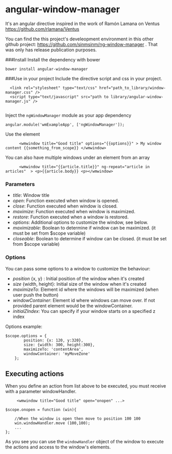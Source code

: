 # angular-window-manager

It's an angular directive inspired in the work of Ramón Lamana on Ventus https://github.com/rlamana/Ventus

You can find the this project's develeopment environment  in this other github project: https://github.com/sinmsinm/ng-window-manager . That was only has release publication purposes.


###Install
Install the dependency with bower
```
bower install angular-window-manager
```

###Use in your project
Include the directive script and css in your project.
```  
  <link rel="stylesheet" type="text/css" href="path_to_library/window-manager.css" />
  <script type="text/javascript" src="path to library/angular-window-manager.js" />
  
```
Inject the `ngWindowManager` module as your app dependency
```
angular.module('wmExampleApp', ['ngWindowManager']);
```
Use the element
```
	  <wmwindow title="Good title" options="{{options}}" > My window content {{something_from_scope}} </wmwindow>
``` 
You can also have multiple windows under an element from an array
```
	  <wmwindow title="{{article.title}}" ng-repeat="article in articles"  > <p>{{article.body}} <p></wmwindow>
``` 
### Parameters
* _title_: Window title
* _open_: Function executed when window is opened.
* _close_: Function executed when window is closed.
* _maximize_: Function executed when window is maximized.
* _restore_: Function executed when a window is restored.
* _options_: Additional options to customize the window, see below. 
* _maximizable_: Boolean to determine if window can be maximized. (it must be set from $scope variable)
* _closeable_: Boolean to determine if window can be closed. (it must be set from $scope variable)

### Options 
You can pass some options to a window to customize the behaviour:
 * _position_ {x, y} : Initial position of the window when it's created  
 * _size_ {width, height}: Initial size of the window when it's created
 * _maximizeTo_: Element id where the windows will be maximized (when user push the button) 
 * _windowContainer_: Element id where windows can move over. If not provided parent element would be the windowContainer.
 * _initialZIndex_: You can specify if your window starts on a specified z index

Options example:

```
$scope.options = {
		position: {x: 120, y:320},
		size: {width: 300, height:300},
		maximizeTo: 'contentArea',
		windowContainer: 'myMoveZone'
	};
```
## Executing actions

When you define an action from list above to be executed, you must receive with a parameter windowHandler. 
``` 
	 <wmwindow title="Good title" open="onopen" ...>
```

```
$scope.onopen = function (win){
	
	//When the window is open then move to position 100 100
	win.windowHandler.move (100,100);
	...
};
```
As you see you can use the `windowHandler` object of the window to execute the actions and access to the window's elements.
